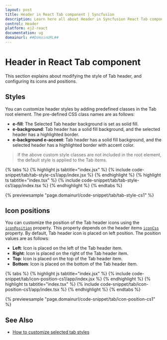 ```yaml
---
layout: post
title: Header in React Tab component | Syncfusion
description: Learn here all about Header in Syncfusion React Tab component of Syncfusion Essential JS 2 and more.
control: Header 
platform: ej2-react
documentation: ug
domainurl: ##DomainURL##
---
```


# Header in React Tab component

This section explains about modifying the style of Tab header, and configuring its icons and positions.

## Styles

You can customize header styles by adding predefined classes in the Tab root element. The pre-defined CSS class names are as follows:

* **e-fill**: The Selected Tab header background is set as solid fill.
* **e-background**: Tab header has a solid fill background, and the selected header has a highlighted border.
* **e-background e-accent**: Tab header has a solid fill background, and the selected header has a highlighted border with accent color.

> If the above custom style classes are not included in the root element, the default style is applied to the Tab items.

{% tabs %}
{% highlight js tabtitle="index.jsx" %}
{% include code-snippet/tab/tab-style-cs1/app/index.jsx %}
{% endhighlight %}
{% highlight ts tabtitle="index.tsx" %}
{% include code-snippet/tab/tab-style-cs1/app/index.tsx %}
{% endhighlight %}
{% endtabs %}

 {% previewsample "page.domainurl/code-snippet/tab/tab-style-cs1" %}

## Icon positions

You can customize the position of the Tab header icons using the [`iconPosition`](https://ej2.syncfusion.com/react/documentation/api/tab/header/#iconposition) property.  This property depends on the header items [`iconCss`](https://ej2.syncfusion.com/react/documentation/api/tab/header/#iconcss) property.  By default, Tab header icon is placed on left position.  The position values are as follows:

* **Left**: Icon is placed on the left of the Tab header item.
* **Right**: Icon is placed on the right of the Tab header item.
* **Top**: Icon is placed on the top of the Tab header item.
* **Bottom**: Icon is placed on the bottom of the Tab header item.

{% tabs %}
{% highlight js tabtitle="index.jsx" %}
{% include code-snippet/tab/icon-position-cs1/app/index.jsx %}
{% endhighlight %}
{% highlight ts tabtitle="index.tsx" %}
{% include code-snippet/tab/icon-position-cs1/app/index.tsx %}
{% endhighlight %}
{% endtabs %}

 {% previewsample "page.domainurl/code-snippet/tab/icon-position-cs1" %}

## See Also

* [How to customize selected tab styles](./how-to/customize-selected-tab-styles/)